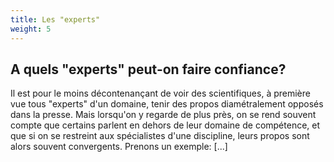 ```yaml
---
title: Les "experts"
weight: 5
---
```


## **A quels "experts" peut-on faire confiance?**

Il est pour le moins décontenançant de voir des scientifiques, à première vue tous "experts" d'un domaine, tenir des propos diamétralement opposés dans la presse. Mais lorsqu'on y regarde de plus près, on se rend souvent compte que certains parlent en dehors de leur domaine de compétence, et que si on se restreint aux spécialistes d'une discipline, leurs propos sont alors souvent convergents. Prenons un exemple: [...]